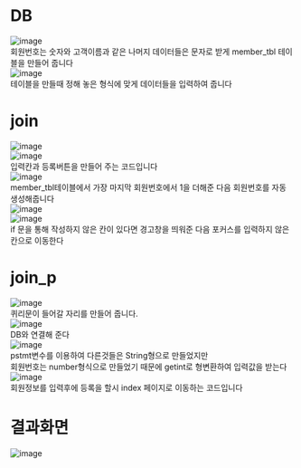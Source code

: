 # DB
![image](https://user-images.githubusercontent.com/102035198/186084334-73d0ea5e-8580-4745-abf0-8881ea06a72a.png)<br>
회원번호는 숫자와 고객이름과 같은 나머지 데이터들은 문자로 받게 
member_tbl 테이블을 만들어 줍니다<br>
![image](https://user-images.githubusercontent.com/102035198/186084458-47b72212-e751-4ea9-9974-6fb52f1481c7.png)<br>
테이블을 만들때 정해 놓은 형식에 맞게 데이터들을 입력하여 줍니다<br>
# join
![image](https://user-images.githubusercontent.com/102035198/186065532-1babd118-9b8f-42b5-9d44-f935bf4127f6.png)<br>
![image](https://user-images.githubusercontent.com/102035198/186093812-a1111c32-9ce4-4433-a7a3-c0b860f2ae41.png)<br>
입력칸과 등록버튼을 만들어 주는 코드입니다<br>
![image](https://user-images.githubusercontent.com/102035198/186065622-9fb957b1-2b38-438a-b523-4421f69e9340.png)<br>
member_tbl테이블에서 가장 마지막 회원번호에서 1을 더해준 다음 회원번호를 자동 생성해줍니다<br>
![image](https://user-images.githubusercontent.com/102035198/186083498-4a6514b0-11ad-448e-9a0f-69cdb005f1cd.png)<br>
![image](https://user-images.githubusercontent.com/102035198/186083562-05b4279e-c055-44ba-a27e-7f5525227506.png)<br>
if 문을 통해 작성하지 않은 칸이 있다면 
경고창을 띄워준 다음 포커스를 입력하지 않은 칸으로 이동한다<br>
# join_p
![image](https://user-images.githubusercontent.com/102035198/186089600-859dbe18-428b-481e-880e-5cb643ac8c7e.png)<br>
퀴리문이 들어갈 자리를 만들어 줍니다.<br>
![image](https://user-images.githubusercontent.com/102035198/186095264-b86d9ac5-3034-4e9d-ac0d-71da14a27f38.png)<br>
DB와 연결해 준다<br>
![image](https://user-images.githubusercontent.com/102035198/186087752-ee30aec3-ffac-4dc6-921d-c6ae267f5c7c.png)<br>
pstmt변수를 이용하여 다른것들은 String형으로 만들었지만 <br> 회원번호는 number형식으로 만들었기 때문에 getint로 형변환하여 입력값을 받는다<br>
![image](https://user-images.githubusercontent.com/102035198/186086519-97327cdc-51c3-43e1-aa93-323f2e0ef16a.png)<br>
회원정보를 입력후에 등록을 할시 index 페이지로 이동하는 코드입니다<br>
# 결과화면
![image](https://user-images.githubusercontent.com/102035198/186097391-d928b408-9469-49e0-952b-3315d26e06c2.png)
